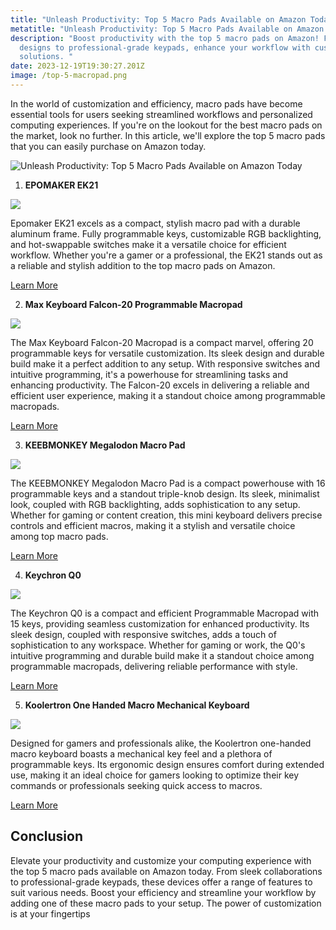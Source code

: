 ```yaml
---
title: "Unleash Productivity: Top 5 Macro Pads Available on Amazon Today"
metatitle: "Unleash Productivity: Top 5 Macro Pads Available on Amazon Today"
description: "Boost productivity with the top 5 macro pads on Amazon! From sleek
  designs to professional-grade keypads, enhance your workflow with customizable
  solutions. "
date: 2023-12-19T19:30:27.201Z
image: /top-5-macropad.png
---
```

In the world of customization and efficiency, macro pads have become essential tools for users seeking streamlined workflows and personalized computing experiences. If you're on the lookout for the best macro pads on the market, look no further. In this article, we'll explore the top 5 macro pads that you can easily purchase on Amazon today.

![Unleash Productivity: Top 5 Macro Pads Available on Amazon Today](/top-5-macropad.png "Unleash Productivity: Top 5 Macro Pads Available on Amazon Today")

1. **EPOMAKER EK21**

<a href="https://www.amazon.com/EPOMAKER-Bluetooth-Swappable-Aluminum-Programmable/dp/B0C6M2JGHZ?crid=2IAQFQZ3SJO9K&keywords=macropad&qid=1703014327&sprefix=macropad%2Caps%2C114&sr=8-1-spons&sp_csd=d2lkZ2V0TmFtZT1zcF9hdGY&th=1&linkCode=li3&tag=tryorthokey06-20&linkId=3a95ec2fab0ad8dedf26f421fe4d5e25&language=en_US&ref_=as_li_ss_il" target="_blank"><img border="0" src="//ws-na.amazon-adsystem.com/widgets/q?_encoding=UTF8&ASIN=B0C6M2JGHZ&Format=_SL250_&ID=AsinImage&MarketPlace=US&ServiceVersion=20070822&WS=1&tag=tryorthokey06-20&language=en_US" ></a><img src="https://ir-na.amazon-adsystem.com/e/ir?t=tryorthokey06-20&language=en_US&l=li3&o=1&a=B0C6M2JGHZ" width="1" height="1" border="0" alt="" style="border:none !important; margin:0px !important;" />

Epomaker EK21 excels as a compact, stylish macro pad with a durable aluminum frame. Fully programmable keys, customizable RGB backlighting, and hot-swappable switches make it a versatile choice for efficient workflow. Whether you're a gamer or a professional, the EK21 stands out as a reliable and stylish addition to the top macro pads on Amazon.

<a href="https://amzn.to/478ihkm" class="btn btn-primary">Learn More</a>

2. **Max Keyboard Falcon-20 Programmable Macropad**

<a href="https://www.amazon.com/Max-Falcon-20-Programmable-Mechanical-Multicolor/dp/B0722CX35D?crid=CXZO4TKMYQRK&keywords=mechanical%2Bkeyboard%2Bmacropad&qid=1703014532&sprefix=mechanical%2Bkeyboard%2Bmacropad%2Caps%2C104&sr=8-10&th=1&linkCode=li3&tag=tryorthokey06-20&linkId=581e668ec39503ebe8790e529aba389c&language=en_US&ref_=as_li_ss_il" target="_blank"><img border="0" src="//ws-na.amazon-adsystem.com/widgets/q?_encoding=UTF8&ASIN=B0722CX35D&Format=_SL250_&ID=AsinImage&MarketPlace=US&ServiceVersion=20070822&WS=1&tag=tryorthokey06-20&language=en_US" ></a><img src="https://ir-na.amazon-adsystem.com/e/ir?t=tryorthokey06-20&language=en_US&l=li3&o=1&a=B0722CX35D" width="1" height="1" border="0" alt="" style="border:none !important; margin:0px !important;" />

The Max Keyboard Falcon-20 Macropad is a compact marvel, offering 20 programmable keys for versatile customization. Its sleek design and durable build make it a perfect addition to any setup. With responsive switches and intuitive programming, it's a powerhouse for streamlining tasks and enhancing productivity. The Falcon-20 excels in delivering a reliable and efficient user experience, making it a standout choice among programmable macropads.

<a href="https://amzn.to/3RPJG66" class="btn btn-primary">Learn More</a>

3. **KEEBMONKEY Megalodon Macro Pad**

<a href="https://www.amazon.com/KEEBMONKEY-Megalodon-Programmable-Designer-Keyboard/dp/B0C1SW9KV1?crid=1AY7CY08JXKB6&keywords=KEEBMONKEY+Megalodon+Macro+Pad&qid=1703014618&sprefix=keebmonkey+megalodon+macro+pad%2Caps%2C175&sr=8-1-fkmr1&ufe=app_do%3Aamzn1.fos.18ed3cb5-28d5-4975-8bc7-93deae8f9840&linkCode=li3&tag=tryorthokey06-20&linkId=9300819f12530dbe553c42b7f3e755b4&language=en_US&ref_=as_li_ss_il" target="_blank"><img border="0" src="//ws-na.amazon-adsystem.com/widgets/q?_encoding=UTF8&ASIN=B0C1SW9KV1&Format=_SL250_&ID=AsinImage&MarketPlace=US&ServiceVersion=20070822&WS=1&tag=tryorthokey06-20&language=en_US" ></a><img src="https://ir-na.amazon-adsystem.com/e/ir?t=tryorthokey06-20&language=en_US&l=li3&o=1&a=B0C1SW9KV1" width="1" height="1" border="0" alt="" style="border:none !important; margin:0px !important;" />

The KEEBMONKEY Megalodon Macro Pad is a compact powerhouse with 16 programmable keys and a standout triple-knob design. Its sleek, minimalist look, coupled with RGB backlighting, adds sophistication to any setup. Whether for gaming or content creation, this mini keyboard delivers precise controls and efficient macros, making it a stylish and versatile choice among top macro pads.

<a href="https://amzn.to/478zHNR" class="btn btn-primary">Learn More</a>

4. **Keychron Q0**

<a href="https://www.amazon.com/Keychron-Programmable-Hot-swappable-Gateron-Compatible/dp/B09NFSTVL4?crid=SVMKJNBAFA82&keywords=keychron%2Bmacro%2Bpad&qid=1703014962&sprefix=keycrhon%2Bmacropad%2Caps%2C82&sr=8-2&ufe=app_do%3Aamzn1.fos.18ed3cb5-28d5-4975-8bc7-93deae8f9840&th=1&linkCode=li3&tag=tryorthokey06-20&linkId=4d0cc55655b97b1b8c4637de11291a88&language=en_US&ref_=as_li_ss_il" target="_blank"><img border="0" src="//ws-na.amazon-adsystem.com/widgets/q?_encoding=UTF8&ASIN=B09NFSTVL4&Format=_SL250_&ID=AsinImage&MarketPlace=US&ServiceVersion=20070822&WS=1&tag=tryorthokey06-20&language=en_US" ></a><img src="https://ir-na.amazon-adsystem.com/e/ir?t=tryorthokey06-20&language=en_US&l=li3&o=1&a=B09NFSTVL4" width="1" height="1" border="0" alt="" style="border:none !important; margin:0px !important;" />

The Keychron Q0 is a compact and efficient Programmable Macropad with 15 keys, providing seamless customization for enhanced productivity. Its sleek design, coupled with responsive switches, adds a touch of sophistication to any workspace. Whether for gaming or work, the Q0's intuitive programming and durable build make it a standout choice among programmable macropads, delivering reliable performance with style.

<a href="https://amzn.to/3GS9Ajw" class="btn btn-primary">Learn More</a>

5. **Koolertron One Handed Macro Mechanical Keyboard**

<a href="https://www.amazon.com/Koolertron-Programmable-Single-Handed-Mechanical-Supermarket/dp/B0C3VM1ZYS?crid=1Y3D0IT9LUJB5&keywords=Koolertron%2BOne%2BHanded&qid=1703014655&sprefix=koolertron%2Bone%2Bhanded%2Caps%2C90&sr=8-1-spons&ufe=app_do%3Aamzn1.fos.18ed3cb5-28d5-4975-8bc7-93deae8f9840&sp_csd=d2lkZ2V0TmFtZT1zcF9hdGY&th=1&linkCode=li3&tag=tryorthokey06-20&linkId=7c967f7cbc8d53b0ef944dd8dc5723c1&language=en_US&ref_=as_li_ss_il" target="_blank"><img border="0" src="//ws-na.amazon-adsystem.com/widgets/q?_encoding=UTF8&ASIN=B0C3VM1ZYS&Format=_SL250_&ID=AsinImage&MarketPlace=US&ServiceVersion=20070822&WS=1&tag=tryorthokey06-20&language=en_US" ></a><img src="https://ir-na.amazon-adsystem.com/e/ir?t=tryorthokey06-20&language=en_US&l=li3&o=1&a=B0C3VM1ZYS" width="1" height="1" border="0" alt="" style="border:none !important; margin:0px !important;" />

Designed for gamers and professionals alike, the Koolertron one-handed macro keyboard boasts a mechanical key feel and a plethora of programmable keys. Its ergonomic design ensures comfort during extended use, making it an ideal choice for gamers looking to optimize their key commands or professionals seeking quick access to macros.

<a href="https://amzn.to/3RLq5E5" class="btn btn-primary">Learn More</a>

## Conclusion

Elevate your productivity and customize your computing experience with the top 5 macro pads available on Amazon today. From sleek collaborations to professional-grade keypads, these devices offer a range of features to suit various needs. Boost your efficiency and streamline your workflow by adding one of these macro pads to your setup. The power of customization is at your fingertips
